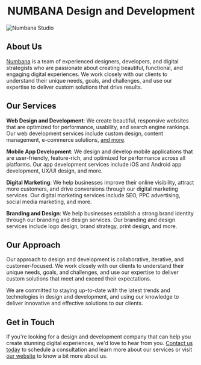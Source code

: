 <h1 align="center">  NUMBANA Design and Development </h1>
<img src="https://numbana.co/wp-content/uploads/numana-logo-2020.png" alt="Numbana Studio" Title="Numbana Studio>



<em> Welcome to our design and development "Numbana, where we create stunning websites, applications, and digital experiences for businesses of all sizes.</em>

<h2> About Us</h2>
<a href="https://numbana.co/about-numbana/" target="_blank">Numbana</a> is a team of experienced designers, developers, and digital strategists who are passionate about creating beautiful, functional, and engaging digital experiences. We work closely with our clients to understand their unique needs, goals, and challenges, and use our expertise to deliver custom solutions that drive results.

<h2>Our Services</h2>
<b>Web Design and Development</b>: We create beautiful, responsive websites that are optimized for performance, usability, and search engine rankings. Our web development services include custom design, content management, e-commerce solutions, <a href="https://numbana.co/services/" target="_blank"> and more</a>.
<p></p>
<b>Mobile App Development</b>: We design and develop mobile applications that are user-friendly, feature-rich, and optimized for performance across all platforms. Our app development services include iOS and Android app development, UX/UI design, and more.

<p></p>
<b>Digital Marketing</b>: We help businesses improve their online visibility, attract more customers, and drive conversions through our digital marketing services. Our digital marketing services include SEO, PPC advertising, social media marketing, and more.

<p></p>
<b>Branding and Design</b>: We help businesses establish a strong brand identity through our branding and design services. Our branding and design services include logo design, brand strategy, print design, and more.
<p></p>

<h2>Our Approach</h2>
Our approach to design and development is collaborative, iterative, and customer-focused. We work closely with our clients to understand their unique needs, goals, and challenges, and use our expertise to deliver custom solutions that meet and exceed their expectations.

We are committed to staying up-to-date with the latest trends and technologies in design and development, and using our knowledge to deliver innovative and effective solutions to our clients.

<h2>Get in Touch</h2>
If you're looking for a design and development company that can help you create stunning digital experiences, we'd love to hear from you. <a href="https://api.whatsapp.com/send?phone=573102588085&text=Hello%20Numbana,%20can%20you%20give%20me%20information%20about%20" target"_blank" >Contact us today</a> to schedule a consultation and learn more about our services or visit <a href="https://numbana.co/" target"_blank" >our website</a> to know a bit more about us.
